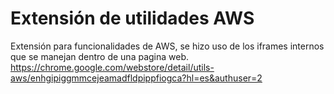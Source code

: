 # Extensión de utilidades AWS
Extensión para funcionalidades de AWS, se hizo uso de los iframes internos que se manejan dentro de una pagina web.
https://chrome.google.com/webstore/detail/utils-aws/enhgipiggmmcejeamadfldpippfiogca?hl=es&authuser=2
